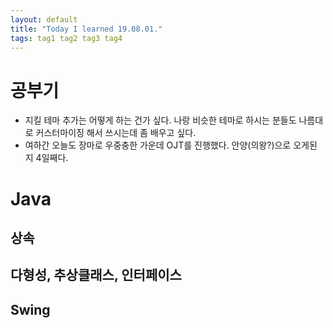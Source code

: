 ```yaml
---
layout: default
title: "Today I learned 19.08.01."
tags: tag1 tag2 tag3 tag4
---
```

# 공부기
 - 지킬 테마 추가는 어떻게 하는 건가 싶다. 나랑 비슷한 테마로 하시는 분들도 나름대로 커스터마이징 해서 쓰시는데 좀 배우고 싶다.
- 여하간 오늘도 장마로 우중충한 가운데 OJT를 진행했다. 안양(의왕?)으로 오게된 지 4일째다.

# Java
## 상속
## 다형성, 추상클래스, 인터페이스
## Swing